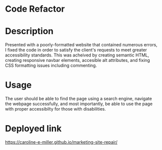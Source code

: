 # Code Refactor

# Description
Presented with a poorly-formatted website that contained numerous errors, I fixed the code in order to satisfy the client's requests to meet greater accessibility standards. This was acheived by creating semantic HTML, creating responsive navbar elements, accesible alt attributes, and fixing CSS formatting issues including commenting.

# Usage
The user should be able to find the page using a search engine, navigate the webpage successfully, and most importantly, be able to use the page with proper accessibilty for those with disabilities.

# Deployed link

https://caroline-e-miller.github.io/marketing-site-repair/